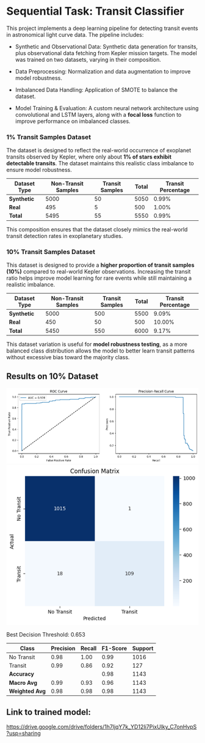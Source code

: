 # Sequential Task: Transit Classifier

This project implements a deep learning pipeline for detecting transit events in astronomical light curve data. The pipeline includes:

- Synthetic and Observational Data: Synthetic data generation for transits, plus observational data fetching from Kepler mission targets. The model was trained on two datasets, varying in their composition.

- Data Preprocessing: Normalization and data augmentation to improve model robustness.

- Imbalanced Data Handling: Application of SMOTE to balance the dataset.

- Model Training & Evaluation: A custom neural network architecture using convolutional and LSTM layers, along with a **focal loss** function to improve performance on imbalanced classes.

### 1% Transit Samples Dataset  
The dataset is designed to reflect the real-world occurrence of exoplanet transits observed by Kepler, where only about **1% of stars exhibit detectable transits**. The dataset maintains this realistic class imbalance to ensure model robustness.

| Dataset Type  | Non-Transit Samples | Transit Samples | Total | Transit Percentage |
|--------------|--------------------|----------------|-------|------------------|
| **Synthetic** | 5000               | 50             | 5050  | 0.99%            |
| **Real**      | 495                | 5              | 500   | 1.00%            |
| **Total**     | 5495               | 55             | 5550  | 0.99%            |

This composition ensures that the dataset closely mimics the real-world transit detection rates in exoplanetary studies.


### 10% Transit Samples Dataset  
This dataset is designed to provide a **higher proportion of transit samples (10%)** compared to real-world Kepler observations. Increasing the transit ratio helps improve model learning for rare events while still maintaining a realistic imbalance.

| Dataset Type  | Non-Transit Samples | Transit Samples | Total | Transit Percentage |
|--------------|--------------------|----------------|-------|------------------|
| **Synthetic** | 5000               | 500           | 5500  | 9.09%            |
| **Real**      | 450                | 50            | 500   | 10.00%           |
| **Total**     | 5450               | 550           | 6000  | 9.17%            |

This dataset variation is useful for **model robustness testing**, as a more balanced class distribution allows the model to better learn transit patterns without excessive bias toward the majority class.


## Results on 10% Dataset
![alt text](roc-precision_recall.png)
![alt text](confusion_matrix.png)

Best Decision Threshold: 0.653

| Class        | Precision | Recall | F1-Score | Support |
|-------------|-----------|--------|----------|---------|
| No Transit  | 0.98      | 1.00   | 0.99     | 1016    |
| Transit     | 0.99      | 0.86   | 0.92     | 127     |
| **Accuracy**     |         |        | 0.98     | 1143    |
| **Macro Avg**    | 0.99    | 0.93   | 0.96     | 1143    |
| **Weighted Avg** | 0.98    | 0.98   | 0.98     | 1143    |

## Link to trained model:
https://drive.google.com/drive/folders/1h7ljqY7k_YD12Ii7PixUlky_C7onHvpS?usp=sharing
